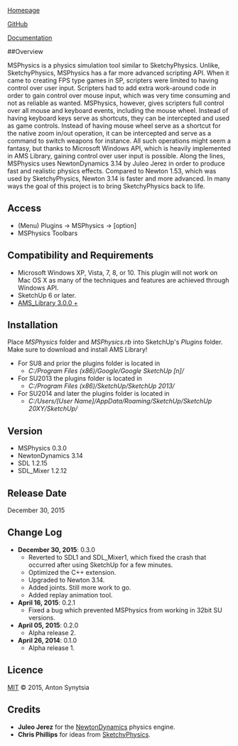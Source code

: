 [Homepage](http://sketchucation.com/forums/viewtopic.php?f=323&t=56852)

[GitHub](https://github.com/AntonSynytsia/MSPhysics)

[Documentation](http://www.rubydoc.info/github/AntonSynytsia/MSPhysics/index)


##Overview

MSPhysics is a physics simulation tool similar to SketchyPhysics. Unlike,
SketchyPhysics, MSPhysics has a far more advanced scripting API. When it came
to creating FPS type games in SP, scripters were limited to having control over
user input. Scripters had to add extra work-around code in order to gain control
over mouse input, which was very time consuming and not as reliable as wanted.
MSPhysics, however, gives scripters full control over all mouse and keyboard
events, including the mouse wheel. Instead of having keyboard keys serve as
shortcuts, they can be intercepted and used as game controls. Instead of
having mouse wheel serve as a shortcut for the native zoom in/out operation, it
can be intercepted and serve as a command to switch weapons for instance. All
such operations might seem a fantasy, but thanks to Microsoft Windows API, which
is heavily implemented in AMS Library, gaining control over user input is
possible. Along the lines, MSPhysics uses NewtonDynamics 3.14 by Juleo Jerez in
order to produce fast and realistic physics effects. Compared to Newton 1.53,
which was used by SketchyPhysics, Newton 3.14 is faster and more advanced. In
many ways the goal of this project is to bring SketchyPhysics back to life.


## Access

* (Menu) Plugins → MSPhysics → [option]
* MSPhysics Toolbars


## Compatibility and Requirements

* Microsoft Windows XP, Vista, 7, 8, or 10.
  This plugin will not work on Mac OS X as many of the techniques and features
  are achieved through Windows API.
* SketchUp 6 or later.
* [AMS_Library 3.0.0 +](http://sketchucation.com/forums/viewtopic.php?f=323&t=55067#p499835)


## Installation

Place <i>MSPhysics</i> folder and <i>MSPhysics.rb</i> into SketchUp's _Plugins_
folder. Make sure to download and install AMS Library!

* For SU8 and prior the plugins folder is located in
    - <i>C:/Program Files (x86)/Google/Google SketchUp [n]/</i>
* For SU2013 the plugins folder is located in
    - <i>C:/Program Files (x86)/SketchUp/SketchUp 2013/</i>
* For SU2014 and later the plugins folder is located in
    - <i>C:/Users/[User Name]/AppData/Roaming/SketchUp/SketchUp 20XY/SketchUp/</i>


## Version

* MSPhysics 0.3.0
* NewtonDynamics 3.14
* SDL 1.2.15
* SDL_Mixer 1.2.12


## Release Date

December 30, 2015


## Change Log

* **December 30, 2015**: 0.3.0
    - Reverted to SDL1 and SDL_Mixer1, which fixed the crash that occurred after
      using SketchUp for a few minutes.
    - Optimized the C++ extension.
    - Upgraded to Newton 3.14.
    - Added joints. Still more work to go.
    - Added replay animation tool.
* **April 16, 2015**: 0.2.1
    - Fixed a bug which prevented MSPhysics from working in 32bit SU versions.
* **April 05, 2015**: 0.2.0
    - Alpha release 2.
* **April 26, 2014**: 0.1.0
    - Alpha release 1.


## Licence

[MIT](http://opensource.org/licenses/MIT) © 2015, Anton Synytsia


## Credits

* **Juleo Jerez** for the [NewtonDynamics](http://newtondynamics.com/forum/index.php) physics engine.
* **Chris Phillips** for ideas from [SketchyPhysics](https://code.google.com/p/sketchyphysics/).
